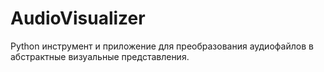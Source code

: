 # AudioVisualizer

Python инструмент и приложение для преобразования аудиофайлов в абстрактные визуальные представления.
